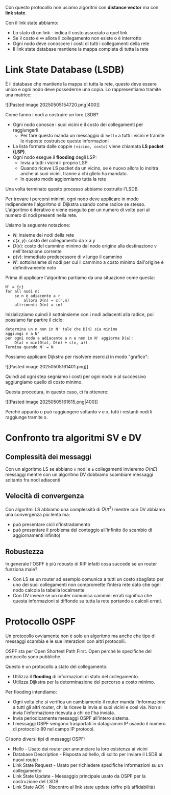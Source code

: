 Con questo protocollo non usiamo algoritmi con **distance vector** ma con **link state**.

Con il link state abbiamo:
- Lo stato di un link - indica il costo associato a quel link
- Se il costo è $\infty$ allora il collegamento non esiste o è interrotto
- Ogni nodo deve conoscere i costi di tutti i collegamenti della rete
- Il link state database mantiene la mappa completa di tutta la rete

# Link State Database (LSDB)
È il database che mantiene la mappa di tutta la rete, questo deve essere unico e ogni nodo deve possederne una copia. Lo rappresentiamo tramite una matrice:

![[Pasted image 20250505154720.png|400]]

Come fanno i nodi a costruire un loro LSDB?
- Ogni nodo conosce i suoi vicini e il costo dei collegamenti per raggiungerli
	- Per fare questo manda un messaggio di `hello` a tutti i vicini e tramite le risposte costruisce queste informazioni
- La lista formata dalle coppie `(vicino, costo)` viene chiamata **LS packet (LSP)**.
- Ogni nodo esegue il **flooding** degli LSP:
	- Invia a tutti i vicini il proprio LSP.
	- Quando riceve LS packet da un vicino, se è nuovo allora lo inoltra anche ai suoi vicini, tranne a chi glielo ha mandato.
	- In questo modo aggiorniamo tutta la rete

Una volta terminato questo processo abbiamo costruito l'LSDB.

Per trovare i percorsi minimi, ogni nodo deve applicare in modo indipendente l'algoritmo di Dijkstra usando come radice se stesso. L'algoritmo è iterativo e viene eseguito per un numero di volte pari al numero di nodi presenti nella rete.

Usiamo la seguente notazione:
- $N$: insieme dei nodi della rete
- $c(x,y):$ costo del collegamento da x a y
- $D(v):$ costo del cammino minimo dal nodo origine alla destinazione v nell'iterazione corrente
- $p(v):$ immediato predecessore di v lungo il cammino
- $N':$ sottoinsieme di nodi per cui il cammino a costo minimo dall'origine è definitivamente noto

Prima di applicare l'algoritmo partiamo da una situazione come questa:

```
N' = {r}
for all nodi n:
	se n è adiacente a r
		allora D(n) = c(r,n)
	altrimenti D(n) = inf
```

Inizializziamo quindi il sottoinsieme con i nodi adiacenti alla radice, poi possiamo far partire il ciclo:

```
determina un n non in N' tale che D(n) sia minimo
aggiungi n a N'
per ogni nodo a adiacente a n e non in N' aggiorna D(a):
	D(a) = min(D(a), D(n) + c(n, a))
Termina quando N' = N
```

Possiamo applicare Dijkstra per risolvere esercizi in modo "grafico":

![[Pasted image 20250505161401.png]]

Quindi ad ogni step segniamo i costi per ogni nodo e al successivo aggiungiamo quello di costo minimo.

Questa procedura, in questo caso, ci fa ottenere:

![[Pasted image 20250505161615.png|400]]

Perché appunto u può raggiungere soltanto v e x, tutti i restanti nodi li raggiunge tramite x.

# Confronto tra algoritmi SV e DV

## Complessità dei messaggi
Con un algoritmo LS se abbiano `n` nodi e `E` collegamenti invieremo $O(nE)$ messaggi mentre con un algoritmo DV dobbiamo scambiare messaggi soltanto fra nodi adiacenti

## Velocità di convergenza
Con algoritmi LS abbiamo una complessità di $O(n^2)$ mentre con DV abbiamo una convergenza più lenta ma:
- può presentare cicli d'instradamento
- può presentare il problema del conteggio all'infinito (lo scambio di aggiornamenti infinito)

## Robustezza
In generale l'OSPF è più robusto di RIP infatti cosa succede se un router funziona male?
- Con LS se un router ad esempio comunica a tutti un costo sbagliato per uno dei suoi collegamenti non compromette l'intera rete dato che ogni nodo calcola la tabella localmente
- Con DV invece se un router comunica cammini errati significa che questa informazioni si diffonde su tutta la rete portando a calcoli errati.

# Protocollo OSPF
Un protocollo ovviamente non è solo un algoritmo ma anche che tipo di messaggi scambia e le sue interazioni con altri protocolli.

OSPF sta per Open Shortest Path First. Open perchè le specifiche del protocollo sono pubbliche.

Questo è un protocollo a stato del collegamento:
- Utilizza il **flooding** di informazioni di stato del collegamento.
- Utilizza Dijkstra per la determinazione del percorso a costo minimo.

Per flooding intendiamo:
- Ogni volta che si verifica un cambiamento il router manda l'informazione a tutti gli altri router, chi la riceve la invia ai suoi vicini e così via. Non si invia l'informazione ricevuta a chi ce l'ha inviata.
- Invia periodicamente messaggi OSPF all'intero sistema.
- I messaggi OSPF vengono trasportati in datagrammi IP usando il numero di protocollo 89 nel campo IP protocol.

Ci sono diversi tipi di messaggi OSPF:
- Hello - Usato dai router per annunciare la loro esistenza ai vicini
- Database Description - Risposta ad hello, di solito per inviare il LSDB ai nuovi router
- Link State Request - Usato per richiedere specifiche informazioni su un collegamento
- Link State Update - Messaggio principale usato da OSPF per la costruzione del LSDB
- Link State ACK - Riscontro al link state update (offre più affidabilità)


